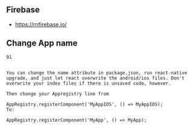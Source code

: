 ## Firebase
- https://rnfirebase.io/


## Change App name
```
91


You can change the name attribute in package.json, run react-native upgrade, and just let react overwrite the android/ios files. Don't overwrite your index files if there is unsaved code, however.

Then change your Appregistry line from

AppRegistry.registerComponent('MyAppIOS', () => MyAppIOS);
To:

AppRegistry.registerComponent('MyApp', () => MyApp);

```